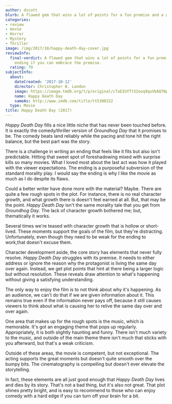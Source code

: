 ```yaml
---
author: dscott
blurb: A flawed gem that wins a lot of points for a fun premise and a great ending.
categories:
- review
- movie
- Horror
- Mystery
- Thriller
image: /img/2017/10/happy-death-day-cover.jpg
reviewInfo:
  final-verdict: A flawed gem that wins a lot of points for a fun premise and a great
    ending if you can embrace the premise.
  rating: 79
subjectInfo:
  about:
    dateCreated: '2017-10-12'
    director: Christopher B. Landon
    image: https://image.tmdb.org/t/p/original/cTaEIUYTt52ooq9quVbAQ7NpGwo.jpg
    name: Happy Death Day
    sameAs: http://www.imdb.com/title/tt5308322
  type: Movie
title: Happy Death Day (2017)
---
```


*Happy Death Day* fills a nice little niche that has never been touched before. It is exactly the comedy/thriller version of *Groundhog Day* that it promises to be. The comedy beats land reliably while the pacing and tone hit the right balance, but the best part was the story.

There is a challenge in writing an ending that feels like it fits but also isn't predictable. Hitting that sweet spot of foreshadowing mixed with surprise kills so many movies. What I loved most about the last act was how it played with the viewer expectations. The ending is a purposeful subversion of the standard morality play. I would say the ending is why I like the movie as much as I do despite its flaws.

Could a better writer have done more with the material? Maybe. There are quite a few rough spots in the plot. For instance, there is no real character growth, and what growth there is doesn't feel earned at all.  But, that may be the point. *Happy Death Day* isn't the same morality tale that you get from *Groundhog Day*.  The lack of character growth bothered me; but, thematically it works.

Several times we're teased with character growth that is hollow or short-lived. These moments support the goals of the film, but they're distracting. Unfortunately, even though they need to be weak for the ending to work,that doesn't excuse them.

Character development aside, the core story has elements that never fully resolve. *Happy Death Day* struggles with its premise. It needs to either address or ignore the reason why the protagonist is living the same day over again. Instead, we get plot points that hint at there being a larger logic but without resolution. These reveals draw attention to what's happening without giving a satisfying understanding. 

The only way to enjoy the film is to not think about why it's happening. As an audience, we can't do that if we are given information about it. This remains true even if the information never pays off, because it still causes viewers to think about what is causing her to relive the same day over and over again.

One area that makes up for the rough spots is the music, which is memorable. It's got an engaging theme that pops up regularly. Appropriately, it is both slightly haunting and funny. There isn't much variety to the music, and outside of the main theme there isn't much that sticks with you afterward, but that's a weak criticism.

Outside of these areas, the movie is competent, but not exceptional. The acting supports the great moments but doesn't quite smooth over the bumpy bits. The cinematography is compelling but doesn't ever elevate the storytelling. 

In fact, these elements are all just good enough that *Happy Death Day* lives and dies by its story. That's not a bad thing, but it's also not great. That plot shines pretty bright, and is easy to recommend to those who can enjoy comedy with a hard edge if you can turn off your brain for a bit.